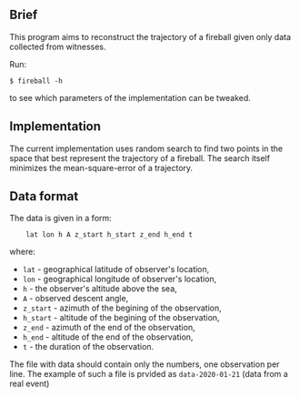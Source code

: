 ## Brief
This program aims to reconstruct the trajectory of a fireball given
only data collected from witnesses.

Run:
```
$ fireball -h
```
to see which parameters of the implementation can be tweaked.

## Implementation
The current implementation uses random search to find two points in the space that best represent
the trajectory of a fireball. The search itself minimizes the mean-square-error of a trajectory.

## Data format
The data is given in a form:
```
    lat lon h A z_start h_start z_end h_end t
```
where:
* `lat` - geographical latitude of observer's location,
* `lon` - geographical longitude of observer's location,
* `h` - the observer's altitude above the sea,
* `A` - observed descent angle,
* `z_start` - azimuth of the begining of the observation,
* `h_start` - altitude of the begining of the observation,
* `z_end` - azimuth of the end of the observation,
* `h_end` - altitude of the end of the observation,
* `t` - the duration of the observation.

The file with data should contain only the numbers, one observation per line. The example of such a file is prvided as `data-2020-01-21` (data from a real event)
